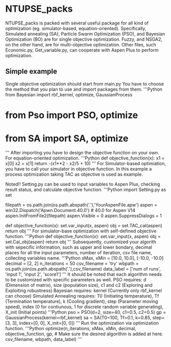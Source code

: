# NTUPSE_packs
NTUPSE_packs is packed with several useful package for all kind of optimization (eg. simulator-based, equation-oriented).
Specifically, Simulated annealing (SA), Particle Swarm Optimization (PSO), and Bayesian Optimization (BO) are for single objective optimization. Fuzzy, and NSGA2, on the other hand, are for multi-objective optimization. Other files, such Economic.py, Get_variable.py, can cooperate with Aspen Plus to perform optimization.


## Simple example
Single objective optimization should start from main.py
You have to choose the method that you plan to use and import packages from them.
'''Python
from Bayesian import rbf_kernel, optimize, GaussianProcess
# from Pso import PSO, optimize
# from SA import SA, optimize
'''
After importing you have to design the objective function on your own.
For equation-oriented optimization.
'''Python
def objective_function(x):
    x1 = x[0]
    x2 = x[1]
    return -(x1**2 - x2/5 + 10)
'''
For Simulator-based optimiation, you have to call your simulator in objective function.
In this example a process optimization taking TAC as objective is used as example.

Noted!! Setting.py can be used to input variables to Aspen Plus, checking result status, and calculate objective function.
'''Python
import Setting.py as set

filepath = os.path.join(os.path.abspath('.'),'YourAspenFile.apw')
aspen = win32.Dispatch('Apwn.Document.40.0') # 40.0 for Aspen V14
aspen.InitFromFile2(filepath)
aspen.Visible = 0
aspen.SuppressDialogs = 1

def objective_function(x):
    set.var_input(x, aspen)
    obj = set.TAC_cal(aspen)
    return obj
'''
For simulator-base optimization with self-defined objective function.
'''Python
def objective_function(x):
    set.var_input(x, aspen)
    obj = set.Cal_obj(aspen)
    return obj
'''
Subsequently, customized your algorith with sepecific information, such as upper and lower bondary, decimal places for all the input parameters, number of iteration, csv file name, collecting variables name.
'''Python
xMax, xMin = [10.0, 10.0], [-10.0, -10.0]
decimal = [2, 2]
n_iterations = 50
csv_filename = 'try'
wbpath = os.path.join(os.path.abspath('.'),csv_filename)
data_label = ['num of runs', 'input 1', 'input 2', 'score1']
'''
It should be noted that each algorithm needs to be customized with specific parameters as well.
PSO requires: d (Dimension of matrix), size (population size), c1 and c2 (Exploring and Exploiting robustness)
Bayesian requires: kernel (Currently only rbf_kernel can choose)
Simulated Annealing requires: T0 (Initiating temperature), Tf (Termination temperature), k (Cooling gradient), step (Parameter moving speed), index (0 for contiunous, 1 for discrete random variable generating), X_init (Initial points)
'''Python
pso = PSO(d=2, size=40, c1=0.5, c2=0.5)
gp = GaussianProcess(kernel=rbf_kernel)
sa = SA(T0=100, Tf=0.1, k=0.85, step=[3, 3], index=[0, 0], X_init=[0, 0])
'''
Run the optimization via optimization function.
'''Python
optimize(n_iterations,
         xMax,
         xMin,
         decimal,
         objective_function,
         gp, # Make sure the desired algorithm is added at here.
         csv_filename,
         wbpath, 
         data_label)
'''